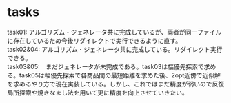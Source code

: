 # tasks
task01: アルゴリズム・ジェネレータ共に完成しているが、両者が同一ファイルに存在しているため今後リダイレクトで実行できるように直す。<br>
task02&04: アルゴリズム・ジェネレータ共に完成している。リダイレクト実行できる。<br>
task03&05:　まだジェネレータが未完成である。task03は幅優先探索で求める。task05は幅優先探索で各商品間の最短距離を求めた後、2opt近傍で近似解を求めるやり方で現在実装している。しかし、これではまだ精度が弱いので反復局所探索や焼きなまし法を用いて更に精度を向上させていきたい。

